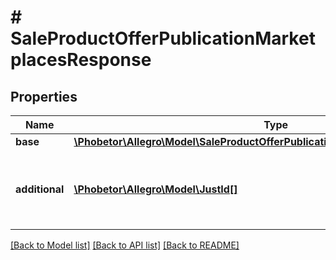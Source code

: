 # # SaleProductOfferPublicationMarketplacesResponse

## Properties

Name | Type | Description | Notes
------------ | ------------- | ------------- | -------------
**base** | [**\Phobetor\Allegro\Model\SaleProductOfferPublicationMarketplacesResponseBase**](SaleProductOfferPublicationMarketplacesResponseBase.md) |  | [optional]
**additional** | [**\Phobetor\Allegro\Model\JustId[]**](JustId.md) | Specifies whether an offer is visible in the additional marketplace. | [optional]

[[Back to Model list]](../../README.md#models) [[Back to API list]](../../README.md#endpoints) [[Back to README]](../../README.md)
